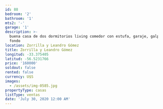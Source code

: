 ```yaml
---
id: 88
bedroom: '2'
bathroom: '1'
mts2: '-'
garage: '1'
description: >-
  buena casa de dos dormitorios living comedor con estufa, garaje, galpón y gran
  fondo
location: Zorrilla y Leandro Gómez
title: Zorrilla y Leandro Gómez
longitud: -33.375405
latitud: -56.5231766
price: '160000'
soldout: false
rented: false
currency: U$S
images:
  - /assets/img-0585.jpg
propertyType: casas
listType: ventas
date: 'July 30, 2020 12:00 AM'
---
```


